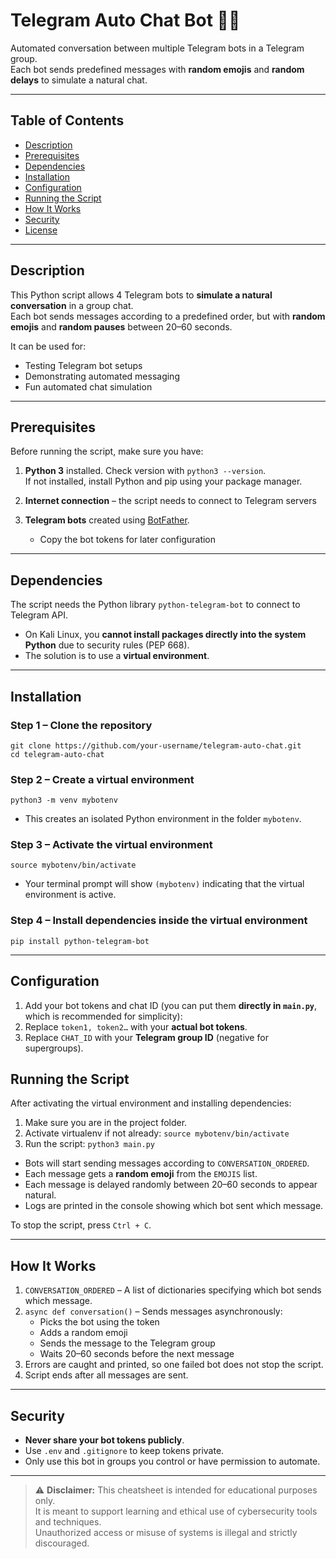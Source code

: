 # Telegram Auto Chat Bot 🤖💬

Automated conversation between multiple Telegram bots in a Telegram group.  
Each bot sends predefined messages with **random emojis** and **random delays** to simulate a natural chat.

---

## Table of Contents
- [Description](#description)
- [Prerequisites](#prerequisites)
- [Dependencies](#dependencies)
- [Installation](#installation)
- [Configuration](#configuration)
- [Running the Script](#running-the-script)
- [How It Works](#how-it-works)
- [Security](#security)
- [License](#license)

---

## Description
This Python script allows 4 Telegram bots to **simulate a natural conversation** in a group chat.  
Each bot sends messages according to a predefined order, but with **random emojis** and **random pauses** between 20–60 seconds.  

It can be used for:  
- Testing Telegram bot setups  
- Demonstrating automated messaging  
- Fun automated chat simulation  

---

## Prerequisites
Before running the script, make sure you have:  

1. **Python 3** installed. Check version with `python3 --version`.  
   If not installed, install Python and pip using your package manager.  

2. **Internet connection** – the script needs to connect to Telegram servers  

3. **Telegram bots** created using [BotFather](https://t.me/botfather).  
   - Copy the bot tokens for later configuration  

---

## Dependencies
The script needs the Python library `python-telegram-bot` to connect to Telegram API.  

- On Kali Linux, you **cannot install packages directly into the system Python** due to security rules (PEP 668).  
- The solution is to use a **virtual environment**.

---

## Installation

### Step 1 – Clone the repository
```
git clone https://github.com/your-username/telegram-auto-chat.git
cd telegram-auto-chat
```


### Step 2 – Create a virtual environment
```
python3 -m venv mybotenv
```
- This creates an isolated Python environment in the folder `mybotenv`.

### Step 3 – Activate the virtual environment

```
source mybotenv/bin/activate
```
- Your terminal prompt will show `(mybotenv)` indicating that the virtual environment is active.

### Step 4 – Install dependencies inside the virtual environment

```
pip install python-telegram-bot
```
---

## Configuration
1. Add your bot tokens and chat ID (you can put them **directly in `main.py`**, which is recommended for simplicity):
2. Replace `token1, token2…` with your **actual bot tokens**.  
3. Replace `CHAT_ID` with your **Telegram group ID** (negative for supergroups).   
## Running the Script
After activating the virtual environment and installing dependencies:

1. Make sure you are in the project folder.  
2. Activate virtualenv if not already: `source mybotenv/bin/activate`  
3. Run the script: `python3 main.py`  

- Bots will start sending messages according to `CONVERSATION_ORDERED`.  
- Each message gets a **random emoji** from the `EMOJIS` list.  
- Each message is delayed randomly between 20–60 seconds to appear natural.  
- Logs are printed in the console showing which bot sent which message.  

To stop the script, press `Ctrl + C`.  

---

## How It Works
1. `CONVERSATION_ORDERED` – A list of dictionaries specifying which bot sends which message.  
2. `async def conversation()` – Sends messages asynchronously:  
   - Picks the bot using the token  
   - Adds a random emoji  
   - Sends the message to the Telegram group  
   - Waits 20–60 seconds before the next message  
3. Errors are caught and printed, so one failed bot does not stop the script.  
4. Script ends after all messages are sent.  

---

## Security
- **Never share your bot tokens publicly**.  
- Use `.env` and `.gitignore` to keep tokens private.  
- Only use this bot in groups you control or have permission to automate.  

---

> ⚠️ **Disclaimer:** This cheatsheet is intended for educational purposes only.  
> It is meant to support learning and ethical use of cybersecurity tools and techniques.  
> Unauthorized access or misuse of systems is illegal and strictly discouraged.



